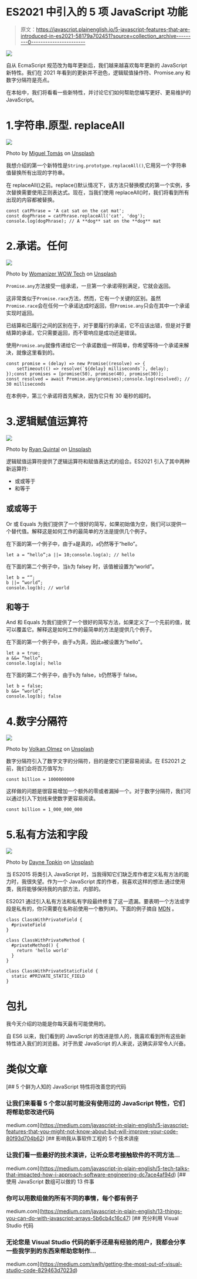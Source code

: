 # ES2021 中引入的 5 项 JavaScript 功能

> 原文：<https://javascript.plainenglish.io/5-javascript-features-that-are-introduced-in-es2021-58179a702451?source=collection_archive---------0----------------------->

![](img/0896b3f6a65f253d4e3aa9a6ae3d363c.png)

自从 EcmaScript 规范改为每年更新后，我们越来越喜欢每年更新的 JavaScript 新特性。我们在 2021 年看到的更新并不逊色，逻辑赋值操作符、Promise.any 和数字分隔符是亮点。

在本帖中，我们将看看一些新特性，并讨论它们如何帮助您编写更好、更易维护的 JavaScript。

# 1.字符串.原型. replaceAll

![](img/003383823f3c88b5f6379d154e582b05.png)

Photo by [Miguel Tomás](https://unsplash.com/@miguelavtomas?utm_source=unsplash&utm_medium=referral&utm_content=creditCopyText) on [Unsplash](https://unsplash.com/s/photos/replace?utm_source=unsplash&utm_medium=referral&utm_content=creditCopyText)

我想介绍的第一个新特性是`String.prototype.replaceAll()`,它用另一个字符串值替换所有出现的字符串。

在 replaceAll()之前。replace()默认情况下，该方法只替换模式的第一个实例，多次替换需要使用正则表达式。现在，当我们使用 replaceAll()时，我们将看到所有出现的内容都被替换。

```
const catPhrase = 'A cat sat on the cat mat';
const dogPhrase = catPhrase.replaceAll('cat', 'dog');
console.log(dogPhrase); // A **dog** sat on the **dog** mat
```

# 2.承诺。任何

![](img/59106923fc280c25a96a65355d24fc39.png)

Photo by [Womanizer WOW Tech](https://unsplash.com/@womanizer?utm_source=unsplash&utm_medium=referral&utm_content=creditCopyText) on [Unsplash](https://unsplash.com/s/photos/promise?utm_source=unsplash&utm_medium=referral&utm_content=creditCopyText)

`Promise.any`方法接受一组承诺，一旦第一个承诺得到满足，它就会返回。

这非常类似于`Promise.race`方法，然而，它有一个关键的区别。虽然`Promise.race`会在任何一个承诺达成时返回，但`Promise.any`只会在其中一个承诺实现时返回。

已结算和已履行之间的区别在于，对于要履行的承诺，它不应该出错，但是对于要结算的承诺，它只需要返回，而不管响应是成功还是错误。

使用`Promise.any`就像传递给它一个承诺数组一样简单，你希望等待一个承诺来解决，就像这里看到的。

```
const promise = (delay) => new Promise((resolve) => {
    setTimeout(() => resolve(`${delay} milliseconds`), delay);
});const promises = [promise(50), promise(40), promise(30)];
const resolved = await Promise.any(promises);console.log(resolved); // 30 milliseconds
```

在本例中，第三个承诺将首先解决，因为它只有 30 毫秒的超时。

# 3.逻辑赋值运算符

![](img/d545103d2ee18cee4b574a4daf716421.png)

Photo by [Ryan Quintal](https://unsplash.com/@ryanquintal?utm_source=unsplash&utm_medium=referral&utm_content=creditCopyText) on [Unsplash](https://unsplash.com/s/photos/lego?utm_source=unsplash&utm_medium=referral&utm_content=creditCopyText)

逻辑赋值运算符提供了逻辑运算符和赋值表达式的组合。ES2021 引入了其中两种新运算符:

*   或或等于
*   和等于

## 或或等于

Or 或 Equals 为我们提供了一个很好的简写，如果初始值为空，我们可以提供一个替代值。解释这是如何工作的最简单的方法是提供几个例子。

在下面的第一个例子中，由于`a`是真的，`a`仍然等于“hello”。

```
let a = “hello”;a ||= 10;console.log(a); // hello
```

在下面的第二个例子中，当`b`为 falsey 时，该值被设置为“world”。

```
let b = “”;
b ||= “world”;
console.log(b); // world
```

## 和等于

And 和 Equals 为我们提供了一个很好的简写方法，如果定义了一个先前的值，就可以覆盖它。解释这是如何工作的最简单的方法是提供几个例子。

在下面的第一个例子中，由于`a`为真，因此`a`被设置为“hello”。

```
let a = true;
a &&= “hello”;
console.log(a); hello
```

在下面的第二个例子中，由于`b`为 false，`b`仍然等于 false。

```
let b = false;
b &&= “world”;
console.log(b); false
```

# 4.数字分隔符

![](img/0f264151a6f6338b535cc042438fa3d9.png)

Photo by [Volkan Olmez](https://unsplash.com/@volkanolmez?utm_source=unsplash&utm_medium=referral&utm_content=creditCopyText) on [Unsplash](https://unsplash.com/s/photos/numbers?utm_source=unsplash&utm_medium=referral&utm_content=creditCopyText)

数字分隔符引入了数字文字的分隔符，目的是使它们更容易阅读。在 ES2021 之前，我们会将百万值写为:

```
const billion = 1000000000
```

这样做的问题是很容易增加一个额外的零或者漏掉一个。对于数字分隔符，我们可以通过引入下划线来使数字更容易阅读。

```
const billion = 1_000_000_000
```

# 5.私有方法和字段

![](img/cf146d22425827589abc94e264a9fc45.png)

Photo by [Dayne Topkin](https://unsplash.com/@dtopkin1?utm_source=unsplash&utm_medium=referral&utm_content=creditCopyText) on [Unsplash](https://unsplash.com/s/photos/private?utm_source=unsplash&utm_medium=referral&utm_content=creditCopyText)

当 ES2015 将类引入 JavaScript 时，当我得知它们缺乏库作者定义私有方法的能力时，我很失望。作为一个 JavaScript 库的作者，我喜欢这样的想法:通过使用类，我将能够保持我的内部方法，内部的。

ES2021 通过引入私有方法和私有字段最终修复了这一遗漏。要表明一个方法或字段是私有的，你只需要在名称前使用一个散列(#)。下面的例子摘自 [MDN](https://developer.mozilla.org/en-US/docs/Web/JavaScript/Reference/Classes/Private_class_fields) 。

```
class ClassWithPrivateField {
  #privateField
}

class ClassWithPrivateMethod {
  #privateMethod() {
    return 'hello world'
  }
}

class ClassWithPrivateStaticField {
  static #PRIVATE_STATIC_FIELD
}
```

# 包扎

我今天介绍的功能是你每天最有可能使用的。

自 ES6 以来，我们看到的 JavaScript 的改进是惊人的，我喜欢看到所有这些新特性进入我们的浏览器。对于热爱 JavaScript 的人来说，这确实非常令人兴奋。

# 类似文章

[](https://medium.com/javascript-in-plain-english/5-javascript-features-that-you-might-not-know-about-but-will-improve-your-code-80f93d704b62) [## 5 个鲜为人知的 JavaScript 特性将改善您的代码

### 让我们来看看 5 个您以前可能没有使用过的 JavaScript 特性，它们将帮助您改进代码

medium.com](https://medium.com/javascript-in-plain-english/5-javascript-features-that-you-might-not-know-about-but-will-improve-your-code-80f93d704b62) [](https://medium.com/javascript-in-plain-english/5-tech-talks-that-impacted-how-i-approach-software-engineering-dc7ace4af94d) [## 影响我从事软件工程的 5 个技术讲座

### 让我们看一些最好的技术演讲，让听众思考接触软件的不同方法…

medium.com](https://medium.com/javascript-in-plain-english/5-tech-talks-that-impacted-how-i-approach-software-engineering-dc7ace4af94d) [](https://medium.com/javascript-in-plain-english/13-things-you-can-do-with-javascript-arrays-5b6cb4c16c47) [## 使用 JavaScript 数组可以做的 13 件事

### 你可以用数组做的所有不同的事情，每个都有例子

medium.com](https://medium.com/javascript-in-plain-english/13-things-you-can-do-with-javascript-arrays-5b6cb4c16c47) [](https://medium.com/swlh/getting-the-most-out-of-visual-studio-code-829463d7023d) [## 充分利用 Visual Studio 代码

### 无论您是 Visual Studio 代码的新手还是有经验的用户，我都会分享一些我学到的东西来帮助您制作…

medium.com](https://medium.com/swlh/getting-the-most-out-of-visual-studio-code-829463d7023d)